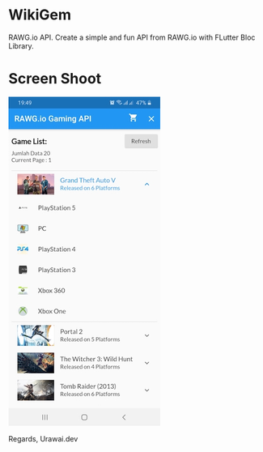 # WikiGem

RAWG.io API.
Create a simple and fun API from RAWG.io with FLutter Bloc Library.

# Screen Shoot

![Main Page](https://github.com/UrawaiDev/wikigem/blob/master/assets/screenshot/screenshoot_preview.jpg?raw=true)

Regards,
Urawai.dev